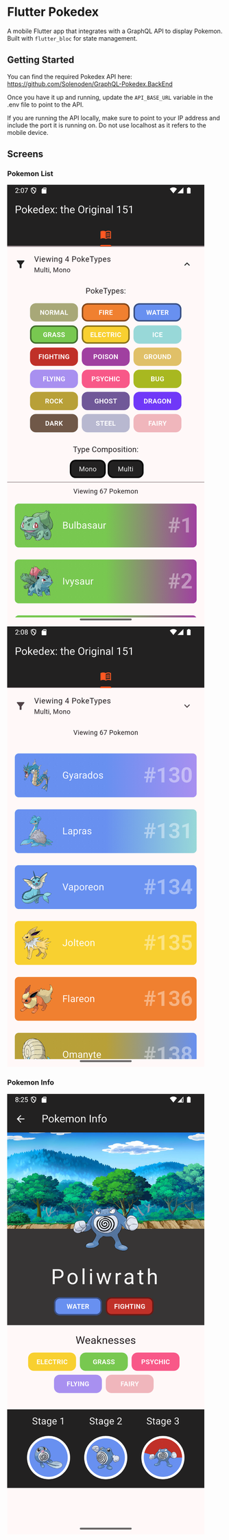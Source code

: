 # Flutter Pokedex

A mobile Flutter app that integrates with a GraphQL API to display Pokemon. Built with `flutter_bloc` for 
state management.

## Getting Started

You can find the required Pokedex API here: https://github.com/Solenoden/GraphQL-Pokedex.BackEnd

Once you have it up and running, update the `API_BASE_URL` variable in the .env file to point
to the API.

If you are running the API locally, make sure to point to your IP address and include the port it is running on.
Do not use localhost as it refers to the mobile device.

## Screens

### Pokemon List

![pokemon-filter-screenshot.png](docs/images/pokemon-filter-screenshot.png)
![pokemon-list-screenshot.png](docs/images/pokemon-list-screenshot.png)

### Pokemon Info

![pokemon-info-screenshot.png](docs/images/pokemon-info-screenshot.png)